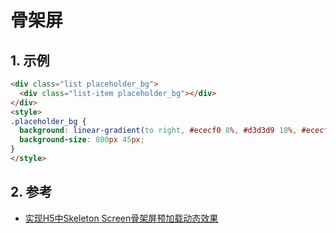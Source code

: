 # 骨架屏

## 1. 示例

```html
<div class="list placeholder_bg">
  <div class="list-item placeholder_bg"></div>
</div>
<style>
.placeholder_bg {
  background: linear-gradient(to right, #ececf0 8%, #d3d3d9 18%, #ececf0 33%);
  background-size: 800px 45px;
}
</style>
```

## 2. 参考

* [实现H5中Skeleton Screen骨架屏预加载动态效果](https://cloud.tencent.com/developer/article/1763195)